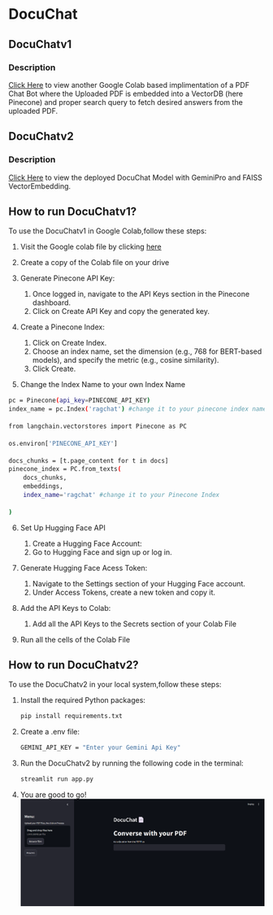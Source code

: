 # DocuChat
## DocuChatv1
### Description
[Click Here](https://colab.research.google.com/drive/1cefEldBlukCTfm-x_Qpg3hgwompKm1qQ?usp=sharing) to view another Google Colab based implimentation of a PDF Chat Bot where the Uploaded PDF is embedded into a VectorDB (here Pinecone) and proper search query to fetch desired answers from the uploaded PDF.

## DocuChatv2
### Description
[Click Here](https://docuchat-pdf.streamlit.app/) to view the deployed DocuChat Model with GeminiPro and FAISS VectorEmbedding.

## How to run DocuChatv1?
To use the DocuChatv1 in Google Colab,follow these steps:

 1. Visit the Google colab file by clicking [here](https://colab.research.google.com/drive/1cefEldBlukCTfm-x_Qpg3hgwompKm1qQ?usp=sharing)
 2. Create a copy of the Colab file on your drive
 
 3. Generate Pinecone API Key:
    1. Once logged in, navigate to the API Keys section in the Pinecone dashboard.
    2. Click on Create API Key and copy the generated key.
      
 5. Create a Pinecone Index:
    1. Click on Create Index.
    2. Choose an index name, set the dimension (e.g., 768 for BERT-based models), and specify the metric (e.g., cosine similarity).
    3. Click Create.
 
 6. Change the Index Name to your own Index Name
```bash
pc = Pinecone(api_key=PINECONE_API_KEY)
index_name = pc.Index('ragchat') #change it to your pinecone index name

from langchain.vectorstores import Pinecone as PC

os.environ['PINECONE_API_KEY']

docs_chunks = [t.page_content for t in docs]
pinecone_index = PC.from_texts(
    docs_chunks,
    embeddings,
    index_name='ragchat' #change it to your Pinecone Index

)
```

6. Set Up Hugging Face API
   1. Create a Hugging Face Account:
   2. Go to Hugging Face and sign up or log in.
      
7. Generate Hugging Face Acess Token:
    1. Navigate to the Settings section of your Hugging Face account.
    2. Under Access Tokens, create a new token and copy it.
       
8. Add the API Keys to Colab:
   1. Add all the API Keys to the Secrets section of your Colab File
9. Run all the cells of the Colab File



## How to run DocuChatv2?
To use the DocuChatv2 in your local system,follow these steps:

1. Install the required Python packages:

    ```bash
    pip install requirements.txt
    ```
2. Create a .env file:
   ```bash
   GEMINI_API_KEY = "Enter your Gemini Api Key"
   ```
4. Run the DocuChatv2 by running the following code in the terminal:

      ```bash
      streamlit run app.py
      ```
5. You are good to go!
![Alt text](https://github.com/soham2002/DocuChat/blob/main/static/DocuChat_SC.png)
